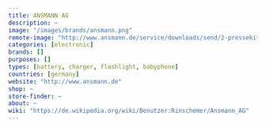 ```yaml
---
title: ANSMANN AG
description: ~
image: "/images/brands/ansmann.png"
remote-image: "http://www.ansmann.de/service/downloads/send/2-pressekit-press-kit/8-ansmann-logo-rgb-jpg"
categories: [electronic]
brands: []
purposes: []
types: [battery, charger, flashlight, babyphone]
countries: [germany]
website: "http://www.ansmann.de"
shop: ~
store-finder: ~
about: ~
wiki: "https://de.wikipedia.org/wiki/Benutzer:Rinschemer/Ansmann_AG"
---
```

